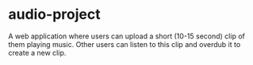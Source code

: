 # audio-project
A web application where users can upload a short (10-15 second) clip of them playing music. Other users can listen to this clip and overdub it to create a new clip. 
